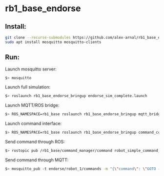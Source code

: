 # rb1_base_endorse

## Install:

```bash
git clone --recurse-submodules https://github.com/alex-arnal/rb1_base_endorse
sudo apt install mosquitto mosquitto-clients
```

## Run:

Launch mosquitto server:

```bash
$> mosquitto
```

Launch full simulation:

```bash
$> roslaunch rb1_base_endorse_bringup endorse_sim_complete.launch
```

Launch MQTT/ROS bridge:

```bash
$> ROS_NAMESPACE=rb1_base roslaunch rb1_base_endorse_bringup mqtt_bridge.launch
```

Launch command interface:

```bash
$> ROS_NAMESPACE=rb1_base roslaunch rb1_base_endorse_bringup command_complete.launch
```

Send command through ROS:

```bash
$> rostopic pub /rb1_base/command_manager/command robot_simple_command_manager_msgs/CommandString "command: 'GOTO 2 0 1'"
```

Send command through MQTT:

```bash
$> mosquitto_pub -t endorse/robot_1/commands -m "{\"command\": \"GOTO -2 0 1\"}"
```

